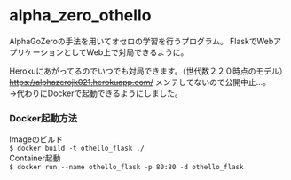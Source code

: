 # alpha_zero_othello
AlphaGoZeroの手法を用いてオセロの学習を行うプログラム。
FlaskでWebアプリケーションとしてWeb上で対局できるように。

Herokuにあがってるのでいつでも対局できます。（世代数２２０時点のモデル）
~~https://alphazerojk021.herokuapp.com/~~
メンテしてないので公開中止…。  
→代わりにDockerで起動できるようにしました。 

### Docker起動方法  
Imageのビルド  
`$ docker build -t othello_flask ./`  
Container起動  
`$ docker run --name othello_flask -p 80:80 -d othello_flask`